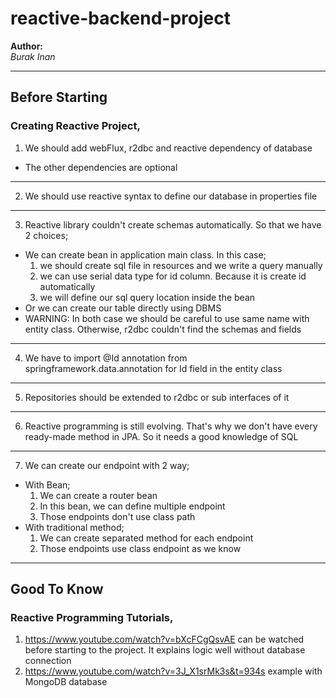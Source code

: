 # reactive-backend-project

**Author:**  
_Burak Inan_   

---
## Before Starting
### Creating Reactive Project,

1. We should add webFlux, r2dbc and reactive dependency of database
* The other dependencies are optional
---
2. We should use reactive syntax to define our database in properties file
---
3. Reactive library couldn't create schemas automatically. So that we have 2 choices;
* We can create bean in application main class. In this case;
  1. we should create sql file in resources and we write a query manually
  2. we can use serial data type for id column. Because it is create id automatically
  3. we will define our sql query location inside the bean
* Or we can create our table directly using DBMS
* WARNING: In both case we should be careful to use same name with entity class. Otherwise, r2dbc couldn't find the schemas and fields
---
4. We have to import @Id annotation from springframework.data.annotation for Id field in the entity class
---
5. Repositories should be extended to r2dbc or sub interfaces of it
---
6. Reactive programming is still evolving. That's why we don't have every ready-made method in JPA. So it needs a good knowledge of SQL
---
7. We can create our endpoint with 2 way;
* With Bean;
  1. We can create a router bean
  2. In this bean, we can define multiple endpoint
  3. Those endpoints don't use class path
* With traditional method;
  1. We can create separated method for each endpoint
  2. Those endpoints use class endpoint as we know



---
## Good To Know
### Reactive Programming Tutorials,

1. https://www.youtube.com/watch?v=bXcFCgQsvAE can be watched before starting to the project. It explains logic well without database connection
2. https://www.youtube.com/watch?v=3J_X1srMk3s&t=934s example with MongoDB database

